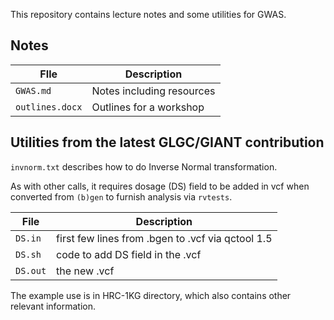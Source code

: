 This repository contains lecture notes and some utilities for GWAS.

## Notes

FIle | Description
-----|------------
`GWAS.md`| Notes including resources
`outlines.docx` | Outlines for a workshop

## Utilities from the latest GLGC/GIANT contribution

`invnorm.txt` describes how to do Inverse Normal transformation.

As with other calls, it requires  dosage (DS) field to be added in vcf when converted from `(b)gen`  to furnish analysis via `rvtests`.

File    | Description 
--------|------------
`DS.in` | first few lines from .bgen to .vcf via qctool 1.5
`DS.sh` | code to add DS field in the .vcf
`DS.out`| the new .vcf

The example use is in HRC-1KG directory, which also contains other relevant information.
